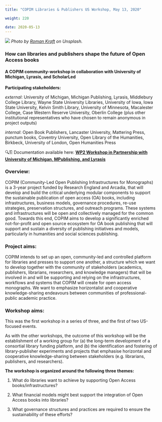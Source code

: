 ```yaml
---
title: "COPIM Libraries & Publishers US Workshop, May 13, 2020"

weight: 220

date: 2020-05-13
---
```


![](/images/roman-kraft-X1exjxxBho4-unsplash-cropped.jpg)
*Photo by [Roman Kraft](https://unsplash.com/@romankraft?utm_source=unsplash&utm_medium=referral&utm_content=creditCopyText) on Unsplash.*

### How can libraries and publishers shape the future of Open Access books

#### A COPIM community-workshop in collaboration with University of Michigan, Lyrasis, and ScholarLed

**Participating stakeholders:**

_external_: University of Michigan, Michigan Publishing, Lyrasis, Middlebury College Library, Wayne State University Libraries, University of Iowa, Iowa State University, Kelvin Smith Library, University of Minnesota, Macalester College, Case Western Reserve University, Oberlin College (plus other institutional representatives who have chosen to remain anonymous in project outputs)

_internal_: Open Book Publishers, Lancaster University, Mattering Press, punctum books, Coventry University, Open Library of the Humanities, Birkbeck, University of London, Open Humanities Press

🔍🖺 Documentation available here: **[WP2 Workshop in Partnership with University of Michigan, MPublishing, and Lyrasis](https://doi.org/10.21428/785a6451.c6005f3a)**

### Overview:

COPIM (Community-Led Open Publishing Infrastructures for Monographs) is a 3-year project funded by Research England and Arcadia, that will develop and build the critical underlying modular components to support the sustainable publication of open access (OA) books, including infrastructures, business models, governance procedures, re-use strategies, preservation structures, and outreach programs. These systems and infrastructures will be open and collectively managed for the common good. Towards this end, COPIM aims to develop a significantly enriched not-for-profit and open source ecosystem for OA book publishing that will support and sustain a diversity of publishing initiatives and models, particularly in humanities and social sciences publishing.

### Project aims:

COPIM intends to set up an open, community-led and controlled platform for libraries and presses to support one another, a structure which we want to develop together with the community of stakeholders (academics, publishers, librarians, researchers, and knowledge managers) that will be involved in and will be supporting and relying on the infrastructures, workflows and systems that COPIM will create for open access monographs. We want to emphasize horizontalist and cooperative knowledge-sharing endeavours between communities of professional-public academic practice.

### Workshop aims:

This was the first workshop in a series of three, and the first of two US-focused events.

As with the other workshops, the outcome of this workshop will be the establishment of a working group for (a) the long-term development of a consortial library funding platform, and (b) the identification and fostering of library-publisher experiments and projects that emphasise horizontal and cooperative knowledge-sharing between stakeholders (e.g. librarians, publishers, and researchers).

**The workshop is organized around the following three themes:**

1. What do libraries want to achieve by supporting Open Access books/infrastructures?

2. What financial models might best support the integration of Open Access books into libraries?

3. What governance structures and practices are required to ensure the sustainability of these efforts?
